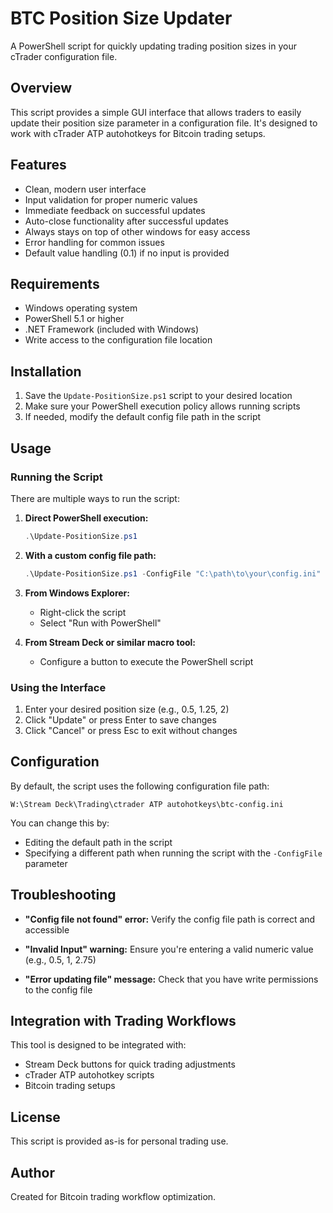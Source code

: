 # BTC Position Size Updater

A PowerShell script for quickly updating trading position sizes in your cTrader configuration file.

## Overview

This script provides a simple GUI interface that allows traders to easily update their position size parameter in a configuration file. It's designed to work with cTrader ATP autohotkeys for Bitcoin trading setups.

## Features

- Clean, modern user interface
- Input validation for proper numeric values
- Immediate feedback on successful updates
- Auto-close functionality after successful updates
- Always stays on top of other windows for easy access
- Error handling for common issues
- Default value handling (0.1) if no input is provided

## Requirements

- Windows operating system
- PowerShell 5.1 or higher
- .NET Framework (included with Windows)
- Write access to the configuration file location

## Installation

1. Save the `Update-PositionSize.ps1` script to your desired location
2. Make sure your PowerShell execution policy allows running scripts
3. If needed, modify the default config file path in the script

## Usage

### Running the Script

There are multiple ways to run the script:

1. **Direct PowerShell execution:**
   ```powershell
   .\Update-PositionSize.ps1
   ```

2. **With a custom config file path:**
   ```powershell
   .\Update-PositionSize.ps1 -ConfigFile "C:\path\to\your\config.ini"
   ```

3. **From Windows Explorer:**
   - Right-click the script
   - Select "Run with PowerShell"

4. **From Stream Deck or similar macro tool:**
   - Configure a button to execute the PowerShell script

### Using the Interface

1. Enter your desired position size (e.g., 0.5, 1.25, 2)
2. Click "Update" or press Enter to save changes
3. Click "Cancel" or press Esc to exit without changes

## Configuration

By default, the script uses the following configuration file path:
```
W:\Stream Deck\Trading\ctrader ATP autohotkeys\btc-config.ini
```

You can change this by:
- Editing the default path in the script
- Specifying a different path when running the script with the `-ConfigFile` parameter

## Troubleshooting

- **"Config file not found" error:**
  Verify the config file path is correct and accessible

- **"Invalid Input" warning:**
  Ensure you're entering a valid numeric value (e.g., 0.5, 1, 2.75)

- **"Error updating file" message:**
  Check that you have write permissions to the config file

## Integration with Trading Workflows

This tool is designed to be integrated with:
- Stream Deck buttons for quick trading adjustments
- cTrader ATP autohotkey scripts
- Bitcoin trading setups

## License

This script is provided as-is for personal trading use.

## Author

Created for Bitcoin trading workflow optimization.

